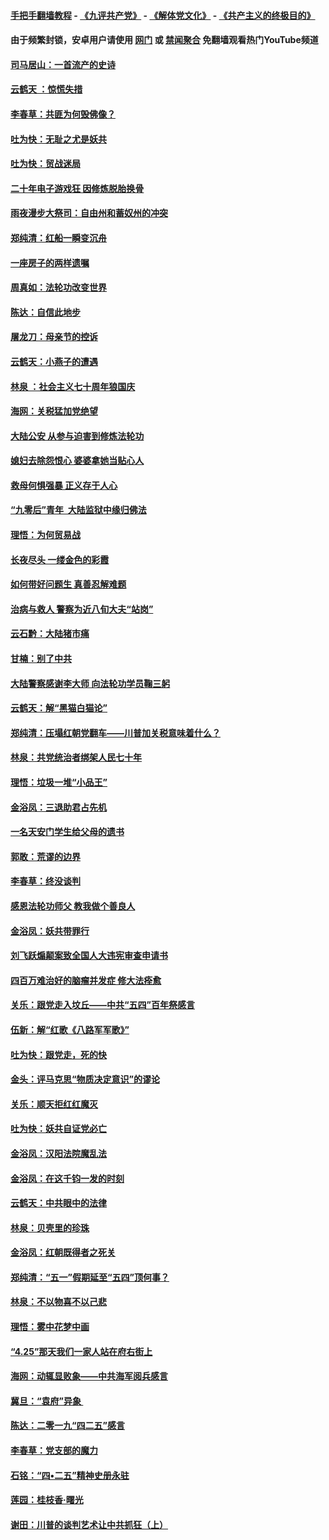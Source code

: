 #### [手把手翻墙教程](https://github.com/gfw-breaker/guides/wiki) -  [《九评共产党》](https://github.com/gfw-breaker/9ping.md?t=05211837) - [《解体党文化》](https://github.com/gfw-breaker/jtdwh.md?t=05211837) - [《共产主义的终极目的》](https://github.com/gfw-breaker/gczydzjmd.md?t=05211837)

#### 由于频繁封锁，安卓用户请使用 [网门](https://github.com/oGate2/oGate) 或 [禁闻聚合](https://github.com/gfw-breaker/bn-android) 免翻墙观看热门YouTube频道 

#### [司马居山：一首流产的史诗](../pages/nsc993/n11268076.md?t=05211837) 

#### [云鹤天 ：惊慌失措](../pages/nsc993/n11267465.md?t=05211837) 

#### [李春草：共匪为何毁佛像？](../pages/nsc993/n11267454.md?t=05211837) 

#### [吐为快：无耻之尤是妖共](../pages/nsc993/n11261325.md?t=05211837) 

#### [吐为快：贸战迷局](../pages/nsc993/n11261303.md?t=05211837) 

#### [二十年电子游戏狂 因修炼脱胎换骨](../pages/nsc993/n11258498.md?t=05211837) 

#### [雨夜漫步大祭司：自由州和蓄奴州的冲突](../pages/nsc993/n11259095.md?t=05211837) 

#### [郑纯清：红船一瞬变沉舟](../pages/nsc993/n11256277.md?t=05211837) 

#### [一座房子的两样遗嘱](../pages/nsc993/n11253464.md?t=05211837) 

#### [周真如：法轮功改变世界](../pages/nsc993/n11254173.md?t=05211837) 

#### [陈达：自信此地步](../pages/nsc993/n11254025.md?t=05211837) 

#### [屠龙刀：母亲节的控诉](../pages/nsc993/n11253997.md?t=05211837) 

#### [云鹤天：小燕子的遭遇](../pages/nsc993/n11253153.md?t=05211837) 

#### [林泉 ：社会主义七十周年狼国庆](../pages/nsc993/n11253108.md?t=05211837) 

#### [海网：关税猛加党绝望](../pages/nsc993/n11253056.md?t=05211837) 

#### [大陆公安 从参与迫害到修炼法轮功](../pages/nsc993/n11252250.md?t=05211837) 

#### [媳妇去除怨恨心 婆婆拿她当贴心人](../pages/nsc993/n11252448.md?t=05211837) 

#### [救母何惧强暴 正义存于人心](../pages/nsc993/n11248618.md?t=05211837) 

#### [“九零后”青年  大陆监狱中缘归佛法](../pages/nsc993/n11248180.md?t=05211837) 

#### [理悟：为何贸易战](../pages/nsc993/n11246103.md?t=05211837) 

#### [长夜尽头 一缕金色的彩霞](../pages/nsc993/n11245419.md?t=05211837) 

#### [如何带好问题生 真善忍解难题](../pages/nsc993/n11243655.md?t=05211837) 

#### [治病与救人 警察为近八旬大夫“站岗”](../pages/nsc993/n11243139.md?t=05211837) 

#### [云石黔：大陆猪市痛](../pages/nsc993/n11243584.md?t=05211837) 

#### [甘楠：别了中共](../pages/nsc993/n11243152.md?t=05211837) 

#### [大陆警察感谢李大师 向法轮功学员鞠三躬](../pages/nsc993/n11243062.md?t=05211837) 

#### [云鹤天：解“黑猫白猫论”](../pages/nsc993/n11241079.md?t=05211837) 

#### [郑纯清：压塌红朝党翻车——川普加关税意味着什么？](../pages/nsc993/n11241056.md?t=05211837) 

#### [林泉：共党统治者绑架人民七十年](../pages/nsc993/n11241034.md?t=05211837) 

#### [理悟：垃圾一堆“小品王”](../pages/nsc993/n11241005.md?t=05211837) 

#### [金浴凤：三退助君占先机](../pages/nsc993/n11240896.md?t=05211837) 

#### [一名天安门学生给父母的遗书](../pages/nsc993/n11240241.md?t=05211837) 

#### [郭敢：荒谬的边界](../pages/nsc993/n11239395.md?t=05211837) 

#### [李春草：终没谈判](../pages/nsc993/n11238751.md?t=05211837) 

#### [感恩法轮功师父 教我做个善良人](../pages/nsc993/n11238180.md?t=05211837) 

#### [金浴凤：妖共带罪行](../pages/nsc993/n11238313.md?t=05211837) 

#### [刘飞跃煽颠案致全国人大违宪审查申请书](../pages/nsc993/n11238268.md?t=05211837) 

#### [四百万难治好的脑瘤并发症 修大法痊愈](../pages/nsc993/n11238020.md?t=05211837) 

#### [关乐：跟党走入坟丘——中共“五四”百年祭感言](../pages/nsc993/n11236150.md?t=05211837) 

#### [伍新：解“红歌《八路军军歌》”](../pages/nsc993/n11227702.md?t=05211837) 

#### [吐为快：跟党走，死的快](../pages/nsc993/n11227511.md?t=05211837) 

#### [金头：评马克思“物质决定意识”的谬论](../pages/nsc993/n11227161.md?t=05211837) 

#### [关乐：顺天拒红红魔灭](../pages/nsc993/n11225393.md?t=05211837) 

#### [吐为快：妖共自证党必亡](../pages/nsc993/n11223109.md?t=05211837) 

#### [金浴凤：汉阳法院魔乱法](../pages/nsc993/n11222083.md?t=05211837) 

#### [金浴凤：在这千钧一发的时刻](../pages/nsc993/n11222047.md?t=05211837) 

#### [云鹤天：中共眼中的法律](../pages/nsc993/n11221943.md?t=05211837) 

#### [林泉：贝壳里的珍珠](../pages/nsc993/n11217073.md?t=05211837) 

#### [金浴凤：红朝既得者之死关](../pages/nsc993/n11217063.md?t=05211837) 

#### [郑纯清：“五一”假期延至“五四”顶何事？](../pages/nsc993/n11217000.md?t=05211837) 

#### [林泉：不以物喜不以己悲](../pages/nsc993/n11216987.md?t=05211837) 

#### [理悟：雾中花梦中画](../pages/nsc993/n11213846.md?t=05211837) 

#### [“4.25”那天我们一家人站在府右街上](../pages/nsc993/n11210435.md?t=05211837) 

#### [海网：动辄显败象——中共海军阅兵感言](../pages/nsc993/n11212147.md?t=05211837) 

#### [冀旦：“袁府”异象 ](../pages/nsc993/n11211996.md?t=05211837) 

#### [陈达：二零一九“四二五”感言](../pages/nsc993/n11211971.md?t=05211837) 

#### [李春草：党支部的魔力](../pages/nsc993/n11211722.md?t=05211837) 

#### [石铭：“四•二五”精神史册永驻](../pages/nsc993/n11210585.md?t=05211837) 

#### [莲园：桂枝香‧曙光](../pages/nsc993/n11210371.md?t=05211837) 

#### [谢田：川普的谈判艺术让中共抓狂（上）](../pages/nsc993/n11209038.md?t=05211837) 

